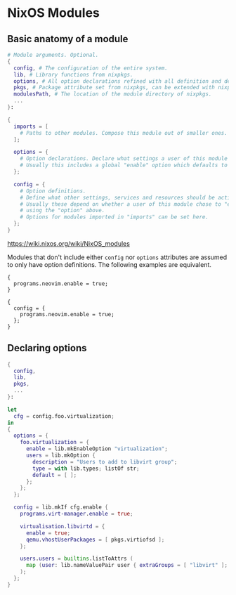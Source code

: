 # NixOS Modules

## Basic anatomy of a module

```nix
# Module arguments. Optional.
{
  config, # The configuration of the entire system.
  lib, # Library functions from nixpkgs.
  options, # All option declarations refined with all definition and declaration references.
  pkgs, # Package attribute set from nixpkgs, can be extended with nixpkgs.config.
  modulesPath, # The location of the module directory of nixpkgs.
  ...
}:

{
  imports = [
    # Paths to other modules. Compose this module out of smaller ones.
  ];

  options = {
    # Option declarations. Declare what settings a user of this module can set.
    # Usually this includes a global "enable" option which defaults to false.
  };

  config = {
    # Option definitions.
    # Define what other settings, services and resources should be active.
    # Usually these depend on whether a user of this module chose to "enable" it
    # using the "option" above.
    # Options for modules imported in "imports" can be set here.
  };
}
```

https://wiki.nixos.org/wiki/NixOS_modules

Modules that don't include either `config` nor `options` attributes are assumed to only have option definitions.
The following examples are equivalent.

```
{
  programs.neovim.enable = true;
}
```

```
{
  config = {
    programs.neovim.enable = true;
  };
}
```

## Declaring options

```nix
{
  config,
  lib,
  pkgs,
  ...
}:

let
  cfg = config.foo.virtualization;
in
{
  options = {
    foo.virtualization = {
      enable = lib.mkEnableOption "virtualization";
      users = lib.mkOption {
        description = "Users to add to libvirt group";
        type = with lib.types; listOf str;
        default = [ ];
      };
    };
  };

  config = lib.mkIf cfg.enable {
    programs.virt-manager.enable = true;

    virtualisation.libvirtd = {
      enable = true;
      qemu.vhostUserPackages = [ pkgs.virtiofsd ];
    };

    users.users = builtins.listToAttrs (
      map (user: lib.nameValuePair user { extraGroups = [ "libvirt" ]; }) cfg.users
    );
  };
}
```